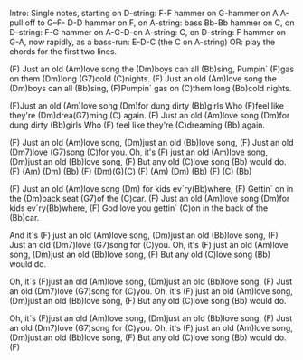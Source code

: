 Intro:
Single notes, starting on D-string:
F-F hammer on G-hammer on A   A-pull off to G–F-
D-D hammer on F, on A-string: bass Bb-Bb hammer on C,
on D-string: F-G hammer on A-G-D-on A-string: C,
on D-string: F hammer on G-A, now rapidly, as a bass-run:
E-D-C (the C on A-string)
OR: play the chords for the first two lines.

(F) Just an old (Am)love song the (Dm)boys can all (Bb)sing,
Pumpin´ (F)gas on them (Dm)long (G7)cold (C)nights.
(F) Just an old (Am)love song the (Dm)boys can all (Bb)sing,
(F)Pumpin´ gas on (C)them long (Bb)cold nights.

(F)Just an old (Am)love song (Dm)for dung dirty (Bb)girls
Who (F)feel like they're (Dm)drea(G7)ming (C) again.
(F) Just an old (Am)love song (Dm)for dung dirty (Bb)girls
Who (F) feel like they're (C)dreaming (Bb) again.

(F) Just an old (Am)love song, (Dm)just an old (Bb)love song,
(F) Just an old (Dm7)love (G7)song (C)for you.
Oh, it's (F) just an old (Am)love song, (Dm)just an old (Bb)love song,
(F) But any old (C)love song (Bb) would do.
(F) (Am) (Dm) (Bb) (F) (Dm)(G)(C) (F) (Am) (Dm) (Bb) (F) (C) (Bb)

(F) Just an old (Am)love song (Dm) for kids ev´ry(Bb)where,
(F) Gettin´ on in the (Dm)back seat (G7)of the (C)car.
(F) Just an old (Am)love song (Dm)for kids ev´ry(Bb)where,
(F) God love you gettin´ (C)on in the back of the (Bb)car.

And it´s (F) just an old (Am)love song, (Dm)just an old (Bb)love song,
(F) Just an old (Dm7)love (G7)song for (C)you.
Oh, it's (F) just an old (Am)love song, (Dm)just an old (Bb)love song,
(F) But any old (C)love song (Bb) would do.

Oh, it´s (F)just an old (Am)love song, (Dm)just an old (Bb)love song,
(F) Just an old (Dm7)love (G7)song for (C)you.
Oh, it's (F) just an old (Am)love song, (Dm)just an old (Bb)love song,
(F) But any old (C)love song (Bb) would do.

Oh, it´s (F)just an old (Am)love song, (Dm)just an old (Bb)love song,
(F) Just an old (Dm7)love (G7)song for (C)you.
Oh, it's (F) just an old (Am)love song, (Dm)just an old (Bb)love song,
(F) But any old (C)love song (Bb) would do.(F)
